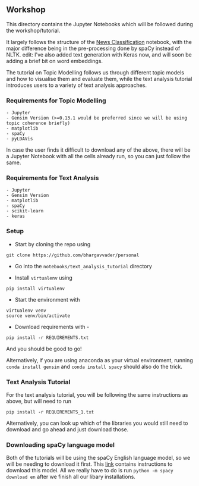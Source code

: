 ## Workshop

This directory contains the Jupyter Notebooks which will be followed during the workshop/tutorial.

It largely follows the structure of the [News Classification](https://github.com/RaRe-Technologies/gensim/blob/develop/docs/notebooks/gensim_news_classification.ipynb) notebook, with the major difference being in the pre-processing done by spaCy instead of NLTK.
edit: I've also added text generation with Keras now, and will soon be adding a brief bit on word embeddings.

The tutorial on Topic Modelling follows us through different topic models and how to visualise them and evaluate them, while the text analysis tutorial introduces users to a variety of text analysis approaches.

### Requirements for Topic Modelling

```
- Jupyter
- Gensim Version (>=0.13.1 would be preferred since we will be using topic coherence briefly)
- matplotlib
- spaCy
- pyLDAVis
```

In case the user finds it difficult to download any of the above, there will be a Jupyter Notebook with all the cells already run, so you can just follow the same.

### Requirements for Text Analysis

```
- Jupyter
- Gensim Version 
- matplotlib
- spaCy
- scikit-learn
- keras
```

### Setup

- Start by cloning the repo using

`git clone https://github.com/bhargavvader/personal`

- Go into the `notebooks/text_analysis_tutorial` directory

- Install `virtualenv` using

`pip install virtualenv`

- Start the environment with

```
virtualenv venv
source venv/bin/activate
```

- Download requirements with -

`pip install -r REQUIREMENTS.txt`

And you should be good to go!

Alternatively, if you are using anaconda as your virtual environment, running `conda install gensim` and `conda install spacy` should also do the trick.

### Text Analysis Tutorial

For the text analysis tutorial, you will be following the same instructions as above, but will need to run

`pip install -r REQUIREMENTS_1.txt`

Alternatively, you can look up which of the libraries you would still need to download and go ahead and just download those.

### Downloading spaCy language model

Both of the tutorials will be using the spaCy English language model, so we will be needing to download it first.
This [link](https://spacy.io/usage/models) contains instructions to download this model.
All we really have to do is run `python -m spacy download en` after we finish all our libary installations.
